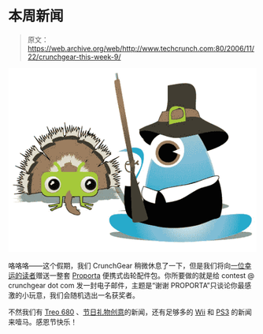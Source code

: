 # 本周新闻

> 原文：<https://web.archive.org/web/http://www.techcrunch.com:80/2006/11/22/crunchgear-this-week-9/>

![](img/1e24df8ccfcac7acfd56082dac07e95d.png)

咯咯咯——这个假期，我们 CrunchGear 稍微休息了一下，但是我们将向[一位幸运的读者](https://web.archive.org/web/20151007134918/http://crunchgear.com/2006/11/22/giving-thanks-giveaway-update/)赠送一整套 [Proporta](https://web.archive.org/web/20151007134918/http://www.proporta.com/) 便携式齿轮配件包。你所要做的就是给 contest @ crunchgear dot com 发一封电子邮件，主题是“谢谢 PROPORTA”只谈论你最感激的小玩意，我们会随机选出一名获奖者。

不然我们有 [Treo 680](https://web.archive.org/web/20151007134918/http://crunchgear.com/2006/11/22/palm-treo-680-video-reviews/) 、[节日礼物创意](https://web.archive.org/web/20151007134918/http://www.crunchgear.com/holidays-2006)的新闻，还有足够多的 [Wii](https://web.archive.org/web/20151007134918/http://www.crunchgear.com/category/wii) 和 [PS3](https://web.archive.org/web/20151007134918/http://www.crunchgear.com/category/PS3) 的新闻来噎马。感恩节快乐！